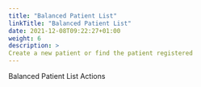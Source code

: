 ```yaml
---
title: "Balanced Patient List"
linkTitle: "Balanced Patient List"
date: 2021-12-08T09:22:27+01:00
weight: 6
description: >
Create a new patient or find the patient registered
---
```


Balanced Patient List Actions
